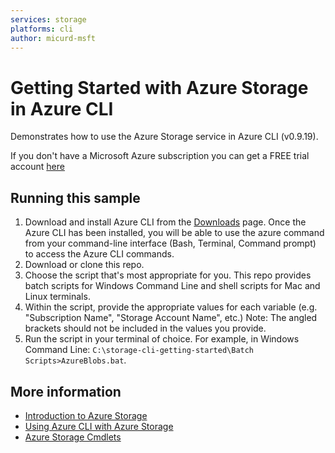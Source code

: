 ```yaml
---
services: storage
platforms: cli
author: micurd-msft
---
```


# Getting Started with Azure Storage in Azure CLI

Demonstrates how to use the Azure Storage service in Azure CLI (v0.9.19).

If you don't have a Microsoft Azure subscription you can
get a FREE trial account [here](http://go.microsoft.com/fwlink/?LinkId=330212)

## Running this sample

1. Download and install Azure CLI from the [Downloads](http://go.microsoft.com/fwlink/?LinkId=786341) page. Once the Azure CLI has been installed, you will be able to use the azure command from your command-line interface (Bash, Terminal, Command prompt) to access the Azure CLI commands.
2. Download or clone this repo.
3. Choose the script that's most appropriate for you. This repo provides batch scripts for Windows Command Line and shell scripts for Mac and Linux terminals.
4. Within the script, provide the appropriate values for each variable (e.g. "Subscription Name", "Storage Account Name", etc.) Note: The angled brackets should not be included in the values you provide.
5. Run the script in your terminal of choice. For example, in Windows Command Line: `C:\storage-cli-getting-started\Batch Scripts>AzureBlobs.bat`.

## More information
- [Introduction to Azure Storage](http://go.microsoft.com/fwlink/?LinkId=786319)
- [Using Azure CLI with Azure Storage](http://go.microsoft.com/fwlink/?LinkId=786322)
- [Azure Storage Cmdlets](http://go.microsoft.com/fwlink/?LinkId=786325)
